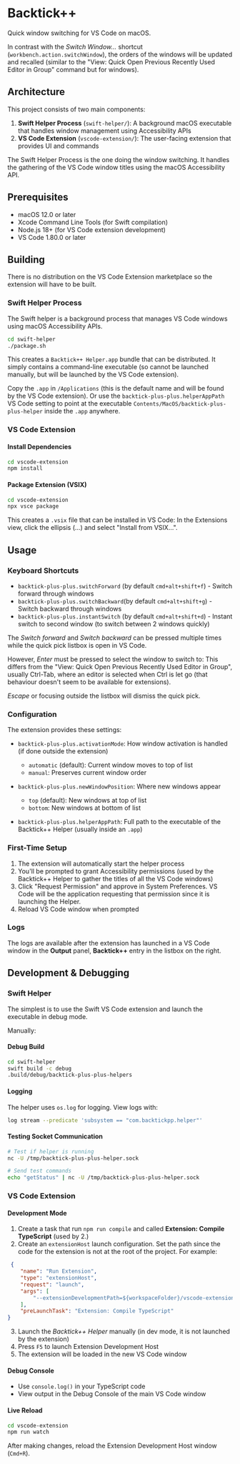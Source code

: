 # Backtick++ 

Quick window switching for VS Code on macOS.

In contrast with the *Switch Window...* shortcut (`workbench.action.switchWindow`), the orders of the windows will be updated and recalled (similar to the "View: Quick Open Previous Recently Used Editor in Group" command but for windows).

## Architecture

This project consists of two main components:

1. **Swift Helper Process** (`swift-helper/`): A background macOS executable that handles window management using Accessibility APIs
2. **VS Code Extension** (`vscode-extension/`): The user-facing extension that provides UI and commands

The Swift Helper Process is the one doing the window switching. It handles the gathering of the VS Code window titles using the macOS Accessibility API.

## Prerequisites

- macOS 12.0 or later
- Xcode Command Line Tools (for Swift compilation)
- Node.js 18+ (for VS Code extension development)
- VS Code 1.80.0 or later

## Building

There is no distribution on the VS Code Extension marketplace so the extension will have to be built.

### Swift Helper Process

The Swift helper is a background process that manages VS Code windows using macOS Accessibility APIs.

```bash
cd swift-helper
./package.sh
```

This creates a `Backtick++ Helper.app` bundle that can be distributed. It simply contains a command-line executable (so cannot be launched manually, but will be launched by the VS Code extension).

Copy the `.app` in `/Applications` (this is the default name and will be found by the VS Code extension). Or use the `backtick-plus-plus.helperAppPath` VS Code setting to point at the executable `Contents/MacOS/backtick-plus-plus-helper` inside the `.app` anywhere.

### VS Code Extension

#### Install Dependencies
```bash
cd vscode-extension
npm install
```

#### Package Extension (VSIX)
```bash
cd vscode-extension
npx vsce package
```

This creates a `.vsix` file that can be installed in VS Code: In the Extensions view, click the ellipsis (...) and select "Install from VSIX...".

## Usage

### Keyboard Shortcuts

- `backtick-plus-plus.switchForward` (by default `cmd+alt+shift+f`) - Switch forward through windows
- `backtick-plus-plus.switchBackward`(by default `cmd+alt+shift+g`) - Switch backward through windows  
- `backtick-plus-plus.instantSwitch` (by default `cmd+alt+shift+d`) - Instant switch to second window (to switch between 2 windows quickly)

The *Switch forward* and *Switch backward* can be pressed multiple times while the quick pick listbox is open in VS Code. 

However, *Enter* must be pressed to select the window to switch to: This differs from the "View: Quick Open Previous Recently Used Editor in Group", usually Ctrl-Tab, where an editor is selected when Ctrl is let go (that behaviour doesn't seem to be available for extensions).

*Escape* or focusing outside the listbox will dismiss the quick pick.

### Configuration

The extension provides these settings:

- `backtick-plus-plus.activationMode`: How window activation is handled (if done outside the extension)
  - `automatic` (default): Current window moves to top of list
  - `manual`: Preserves current window order

- `backtick-plus-plus.newWindowPosition`: Where new windows appear
  - `top` (default): New windows at top of list
  - `bottom`: New windows at bottom of list

- `backtick-plus-plus.helperAppPath`: Full path to the executable of the Backtick++ Helper (usually inside an `.app`)

### First-Time Setup

1. The extension will automatically start the helper process
2. You'll be prompted to grant Accessibility permissions (used by the Backtick++ Helper to gather the titles of all the VS Code windows)
3. Click "Request Permission" and approve in System Preferences. VS Code will be the application requesting that permission since it is launching the Helper.
4. Reload VS Code window when prompted

### Logs

The logs are available after the extension has launched in a VS Code window in the **Output** panel, **Backtick++** entry in the listbox on the right.

## Development & Debugging

### Swift Helper

The simplest is to use the Swift VS Code extension and launch the executable in debug mode.

Manually:

#### Debug Build
```bash
cd swift-helper
swift build -c debug
.build/debug/backtick-plus-plus-helpers
```

#### Logging
The helper uses `os.log` for logging. View logs with:
```bash
log stream --predicate 'subsystem == "com.backtickpp.helper"'
```

#### Testing Socket Communication
```bash
# Test if helper is running
nc -U /tmp/backtick-plus-plus-helper.sock

# Send test commands
echo "getStatus" | nc -U /tmp/backtick-plus-plus-helper.sock
```

### VS Code Extension

#### Development Mode

1. Create a task that run `npm run compile` and called **Extension: Compile TypeScript** (used by 2.)
2. Create an `extensionHost` launch configuration. Set the path since the code for the extension is not at the root of the project. For example:
```json
 {
    "name": "Run Extension",
    "type": "extensionHost",
    "request": "launch",
    "args": [
        "--extensionDevelopmentPath=${workspaceFolder}/vscode-extension"
    ],
    "preLaunchTask": "Extension: Compile TypeScript"
}
```
3. Launch the *Backtick++ Helper* manually (in dev mode, it is not launched by the extension)
4. Press `F5` to launch Extension Development Host
5. The extension will be loaded in the new VS Code window

#### Debug Console
- Use `console.log()` in your TypeScript code
- View output in the Debug Console of the main VS Code window

#### Live Reload
```bash
cd vscode-extension
npm run watch
```

After making changes, reload the Extension Development Host window (`Cmd+R`).